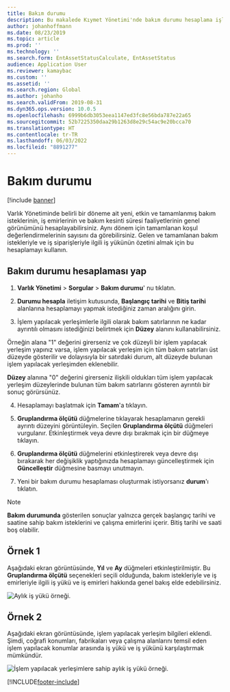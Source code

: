 ```yaml
---
title: Bakım durumu
description: Bu makalede Kıymet Yönetimi'nde bakım durumu hesaplama işlemi açıklanmaktadır.
author: johanhoffmann
ms.date: 08/23/2019
ms.topic: article
ms.prod: ''
ms.technology: ''
ms.search.form: EntAssetStatusCalculate, EntAssetStatus
audience: Application User
ms.reviewer: kamaybac
ms.custom: ''
ms.assetid: ''
ms.search.region: Global
ms.author: johanho
ms.search.validFrom: 2019-08-31
ms.dyn365.ops.version: 10.0.5
ms.openlocfilehash: 6999b6db3053eea1147ed3fc8e56bda787e22a65
ms.sourcegitcommit: 52b7225350daa29b1263d8e29c54ac9e20bcca70
ms.translationtype: HT
ms.contentlocale: tr-TR
ms.lasthandoff: 06/03/2022
ms.locfileid: "8891277"
---
```

# <a name="maintenance-status"></a>Bakım durumu

[!include [banner](../../includes/banner.md)]

 

Varlık Yönetiminde belirli bir döneme ait yeni, etkin ve tamamlanmış bakım isteklerinin, iş emirlerinin ve bakım kesinti süresi faaliyetlerinin genel görünümünü hesaplayabilirsiniz. Aynı dönem için tamamlanan koşul değerlendirmelerinin sayısını da görebilirsiniz. Gelen ve tamamlanan bakım istekleriyle ve iş siparişleriyle ilgili iş yükünün özetini almak için bu hesaplamayı kullanın.

## <a name="make-a-maintenance-status-calculation"></a>Bakım durumu hesaplaması yap

1. **Varlık Yönetimi** > **Sorgular** > **Bakım durumu**' nu tıklatın.

2. **Durumu hesapla** iletişim kutusunda, **Başlangıç tarihi** ve **Bitiş tarihi** alanlarına hesaplamayı yapmak istediğiniz zaman aralığını girin.

3. İşlem yapılacak yerleşimlerle ilgili olarak bakım satırlarının ne kadar ayrıntılı olmasını istediğinizi belirtmek için **Düzey** alanını kullanabilirsiniz. 

  Örneğin alana "1" değerini girerseniz ve çok düzeyli bir işlem yapılacak yerleşim yapınız varsa, işlem yapılacak yerleşim için tüm bakım satırları üst düzeyde gösterilir ve dolayısıyla bir satırdaki durum, alt düzeyde bulunan işlem yapılacak yerleşimden eklenebilir. 
  
  **Düzey** alanına "0" değerini girerseniz ilişkili oldukları tüm işlem yapılacak yerleşim düzeylerinde bulunan tüm bakım satırlarını gösteren ayrıntılı bir sonuç görürsünüz.

4. Hesaplamayı başlatmak için **Tamam**'a tıklayın.

5. **Gruplandırma ölçütü** düğmelerine tıklayarak hesaplamanın gerekli ayrıntı düzeyini görüntüleyin. Seçilen **Gruplandırma ölçütü** düğmeleri vurgulanır. Etkinleştirmek veya devre dışı bırakmak için bir düğmeye tıklayın.

6. **Gruplandırma ölçütü** düğmelerini etkinleştirerek veya devre dışı bırakarak her değişiklik yaptığınızda hesaplamayı güncelleştirmek için **Güncelleştir** düğmesine basmayı unutmayın.

7. Yeni bir bakım durumu hesaplaması oluşturmak istiyorsanız **durum**'ı tıklatın.

>[!NOTE]
>**Bakım durumunda** gösterilen sonuçlar yalnızca gerçek başlangıç tarihi ve saatine sahip bakım isteklerini ve çalışma emirlerini içerir. Bitiş tarihi ve saati boş olabilir.

## <a name="example-1"></a>Örnek 1

Aşağıdaki ekran görüntüsünde, **Yıl** ve **Ay** düğmeleri etkinleştirilmiştir. Bu **Gruplandırma ölçütü** seçenekleri seçili olduğunda, bakım istekleriyle ve iş emirleriyle ilgili iş yükü ve iş emirleri hakkında genel bakış elde edebilirsiniz. 

![Aylık iş yükü örneği.](media/13-controlling-and-reporting.png)

## <a name="example-2"></a>Örnek 2

Aşağıdaki ekran görüntüsünde, işlem yapılacak yerleşim bilgileri eklendi. Şimdi, coğrafi konumları, fabrikaları veya çalışma alanlarını temsil eden işlem yapılacak konumlar arasında iş yükü ve iş yükünü karşılaştırmak mümkündür. 

![İşlem yapılacak yerleşimlere sahip aylık iş yükü örneği.](media/14-controlling-and-reporting.png)



[!INCLUDE[footer-include](../../../includes/footer-banner.md)]